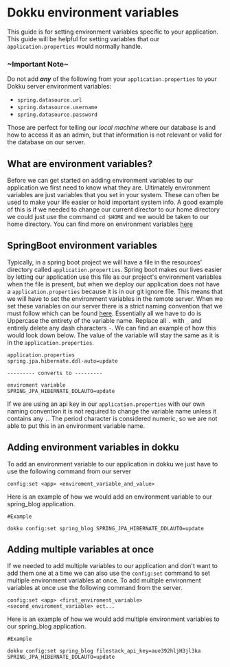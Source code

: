 # Dokku environment variables
This guide is for setting environment variables specific to your application. This guide will be helpful for setting variables that our `application.properties` would normally handle.


### ~Important Note~

Do not add ***any*** of the following from your `application.properties` to your Dokku server environment variables:

* `spring.datasource.url`
* `spring.datasource.username`
* `spring.datasource.password`

Those are perfect for telling our *local machine* where our database is and how to access it as an admin, but that information is not relevant or valid for the database on our server.


## What are environment variables?
Before we can get started on adding environment variables to our application we first need to know what they are. Ultimately environment variables are just variables that you set in your system. These can often be used to make your life easier or hold important system info. A good example of this is if we needed to change our current director to our home directory we could just use the command `cd $HOME` and we would be taken to our home directory. You can find more on environment variables [here](https://medium.com/chingu/an-introduction-to-environment-variables-and-how-to-use-them-f602f66d15fa#:~:text=An%20environment%20variable%20is%20a,at%20a%20point%20in%20time.)
## SpringBoot environment variables
Typically, in a spring boot project we will have a file in the resources' directory called `application.properties`. Spring boot makes our lives easier by letting our application use this file as our project's environment variables when the file is present, but when we deploy our application does not have a `application.properties` because it is in our git ignore file. This means that we will have to set the environment variables in the remote server. When we set these variables on our server there is a strict naming convention that we must follow which can be found [here](https://docs.spring.io/spring-boot/docs/current/reference/html/spring-boot-features.html#boot-features-external-config-relaxed-binding-from-environment-variables). Essentially all we have to do is Uppercase the entirety of the variable name. Replace all `.` with `_` and entirely delete any dash characters `-`. We can find an example of how this would look down below. The value of the variable will stay the same as it is in the `application.properties`.
```
application.properties
spring.jpa.hibernate.ddl-auto=update

--------- converts to ---------

enviroment variable
SPRING_JPA_HIBERNATE_DDLAUTO=update
```
If we are using an api key in our `application.properties` with our own naming convention it is not required to change the variable name unless it contains any `.`. The period character is considered numeric, so we are not able to put this in an environment variable name.
## Adding environment variables in dokku
To add an environment variable to our application in dokku we just have to use the following command from our server
```
config:set <app> <enviroment_variable_and_value>
```
Here is an example of how we would add an environment variable to our spring_blog application.
```
#Example

dokku config:set spring_blog SPRING_JPA_HIBERNATE_DDLAUTO=update
```
## Adding multiple variables at once
If we needed to add multiple variables to our application and don't want to add them one at a time we can also use the `config:set` command to set multiple environment variables  at once. To add multiple environment variables at once use the following command from the server.
```
config:set <app> <first_enviroment_variable> <second_enviroment_variable> ect...
```
Here is an example of how we would add multiple environment variables to our spring_blog application.
```
#Example

dokku config:set spring_blog filestack_api_key=aue392hljH3jl3ka SPRING_JPA_HIBERNATE_DDLAUTO=update
```